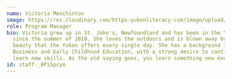 ```yaml
---
name: Victoria Menchinton
image: https://res.cloudinary.com/https-yukonliteracy-com/image/upload/q_35/v1648540589/vic_square_uwirn1.jpg
role: Program Manager
bio: Victoria grew up in St. John's, Newfoundland and has been in the Yukon
  since the summer of 2018. She loves the outdoors and is blown away by the
  beauty that the Yukon offers every single day. She has a background in both
  Business and Early Childhood Education, with a strong desire to continue to
  learn new skills. As the old saying goes, you learn something new every day!
id: staff-_8PiSpcyo
---
```

